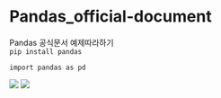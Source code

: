 # Pandas_official-document
Pandas 공식문서 예제따라하기
<br>
`pip install pandas`
<br>

`import pandas as pd`
<br>

<img src="https://img.shields.io/badge/pandas-150458.svg?style=for-the-badge&logo=pandas&logoColor=white" />
<img src="https://img.shields.io/badge/Colab-F9AB00?style=for-the-badge&logo=googlecolab&color=525252"/>
